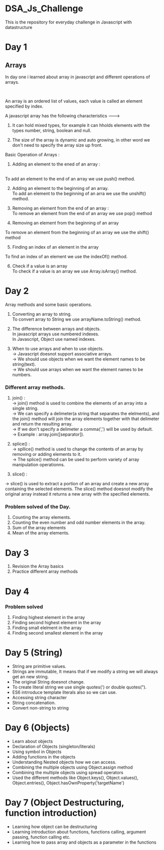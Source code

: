 # DSA_Js_Challenge
This is the repository for everyday challenge in Javascript with datastructure

# Day 1 <br>
## Arrays
In day one i learned about array in javascript and different operations of arrays.

<br>

An array is an ordered list of values, each value is called an element specified by index. <br>

A javascript array has the following characteristics ---> <br>
1. It can hold mixed types, for example it can hholds elements with the types number, string, boolean and null. <br>

2. The size of the array is dynamic and auto growing, in other word we don't need to specify the array size up front.<br>

Basic Operation of Arrays : <br>

1. Adding an element to the ened of an array :
<br>
To add an element to the end of an array we use push() method.
<br>

2. Adding an element to the beginning of an array.<br>
To add an element to the beginning of an arra we use the unshift() method.<br>

3. Removing an element from the end of an array :<br>
To remove an element from the end of an array we use pop() method<br>

4. Removing an element from the beginning of an array<br>

To remove an element from the beginning of an array we use the shift() method<br>

5. Finding an index of an element in the array<br>

To find an index of an element we use the indexOf() method.<br>

6. Check if a value is an array <br>
To check if a value is an array we use Array.isArray() method.<br>



# Day 2 <br>
Array methods and some basic operations.<br>

1. Converting an array to string.<br>
To convert array to String we use arrayName.toString() method.<br>

2. The difference between arrays and objects.<br>
In javascript arrays use numbered indexes.<br>
In Javascript, Object use named indexes.<br>

3. When to use arrays and when to use objects.<br>
-> Javascript doesnot support associative arrays.<br>
-> We should use objects when we want the element names to be string(text).<br>
-> We should use arrays when we want the element names to be numbers.<br>

### Different array methods. <br>
1. join() : <br>
-> join() method is used to combine the elements of an array into a single string.<br>
-> We can specify a delimeter(a string that separates the elelments), and the join() method will join the array elements together with that delimeter and return the resulting array.<br>
-> If we don't specify a delimeter a comma(',') will be used by default.<br>
-> Example : array.join([separator]).<br>

2. splice() : <br>
-> spllice() method is used to change the contents of an array by removing or adding elements to it.<br>
-> The splice() method can be used to perform variety of array manipulation operationns.<br>

3. slice() : <br>

-> slice() is used to extract a portion of an array and create a new array containing the selected elements. The slice() method doesnot modify the original array instead it returns a new array with the specified elements.<br> 

### Problem solved of the Day.<br>
1. Counting the array elements.
2. Counting the even number and odd number elements in the array.
3. Sum of the array elements 
4. Mean of the array elements.



# Day 3
1. Revision the Array basics
2. Practice different array methods 


# Day 4
### Problem solved
1. Finding highest element in the array
2. Finding second highest element in the array
3. Finding small elelment in the array
4. Finding second smallest element in the array


# Day 5 (String)
 - String are primitive values.
 - Strings are immutable, It means that if we modify a string we will always get an new string.
 - The original String doesnot change.
 - To create literal string we use single quotes(') or double quotes(").
 - ES6 intrroduce template literals also so we can use.
 - Accessing string character
 - String concatenation.
 - Convert non-string to string




 # Day 6 (Objects)
 * Learn about objects
 * Declaration of Objects (singleton/literals)
 * Using symbol in Objects
 * Adding functions in the objects
 * Understanding Nested objects how we can access.
 * Combining the multiple objects using Object.assign method
 * Combining the multiple objects using spread operators
 * Used the different methods like Object.keys(), Object.values(), Object.entries(), Object.hasOwnProperty('targetName')

 # Day 7 (Object Destructuring, function introduction)
  - Learning how object can be destructuring
  - Learning introduction about functions, functions calling, argument passing, function calling etc.
  - Learning how to pass array and objects as a parameter in the functions








